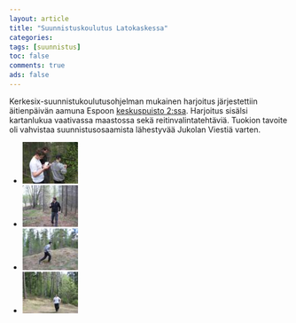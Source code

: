 ```yaml
---
layout: article 
title: "Suunnistuskoulutus Latokaskessa" 
categories: 
tags: [suunnistus]
toc: false 
comments: true 
ads: false 
---
```


Kerkesix-suunnistukoulutusohjelman mukainen harjoitus järjestettiin
äitienpäivän aamuna Espoon [keskuspuisto
2:ssa](http://fi.wikipedia.org/wiki/Espoon_keskuspuisto). Harjoitus
sisälsi kartanlukua vaativassa maastossa sekä reitinvalintatehtäviä.
Tuokion tavoite oli vahvistaa suunnistusosaamista lähestyvää Jukolan
Viestiä varten.

<div class="image-gallery" markdown="1">

-   [![](/images/suunnistuskoulutus-latokaskessa/Thumbnails/suunnistuskoulutus20060514_01b.jpg)](/images/suunnistuskoulutus-latokaskessa/suunnistuskoulutus20060514_01b.jpg)
-   [![](/images/suunnistuskoulutus-latokaskessa/Thumbnails/suunnistuskoulutus20060514_02b.jpg)](/images/suunnistuskoulutus-latokaskessa/suunnistuskoulutus20060514_02b.jpg)
-   [![](/images/suunnistuskoulutus-latokaskessa/Thumbnails/suunnistuskoulutus20060514_03b.jpg)](/images/suunnistuskoulutus-latokaskessa/suunnistuskoulutus20060514_03b.jpg)
-   [![](/images/suunnistuskoulutus-latokaskessa/Thumbnails/suunnistuskoulutus20060514_04b.jpg)](/images/suunnistuskoulutus-latokaskessa/suunnistuskoulutus20060514_04b.jpg)

</div>
